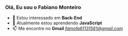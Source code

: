 <h3>Olá, Eu sou o Fabiano Monteiro</h3>

- 👀 Estou interessado em <b>Back-End</b>
- 🌱 Atualmente estou aprendendo <b>JavaScript</b>
- 📫 Me encontre no <b>Gmail</b> <a href="mail:famofa61131561@gmail.com"><em>famofa61131561@gmail.com</em></a>
